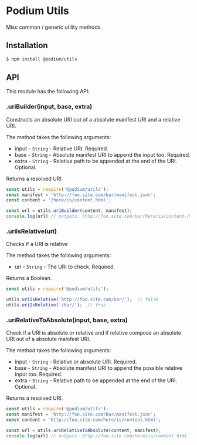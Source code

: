 # Podium Utils

Misc common / generic utility methods.

## Installation

```bash
$ npm install @podium/utils
```

## API

This module has the following API:

### .uriBuilder(input, base, extra)

Constructs an absolute URI out of a absolute manifest URI and a relative URI.

The method takes the following arguments:

 * input - `String` - Relative URI. Required.
 * base - `String` - Absolute manifest URI to append the input too. Required.
 * extra - `String` - Relative path to be appended at the end of the URI. Optional.

Returns a resolved URI.

```js
const utils = require('@podium/utils');
const manifest = 'http://foo.site.com/bar/manifest.json';
const content = '/here/is/content.html';

const url = utils.uriBuilder(content, manifest);
console.log(url) // outputs: http://foo.site.com/bar/here/is/content.html
```

### .uriIsRelative(uri)

Checks if a URI is relative

The method takes the following arguments:

 * uri - `String` - The URI to check. Required.

Returns a Boolean.

```js
const utils = require('@podium/utils');

utils.uriIsRelative('http://foo.site.com/bar/');  // false
utils.uriIsRelative('/bar/');  // true
```

### .uriRelativeToAbsolute(input, base, extra)

Check if a URI is absolute or relative and if relative compose an
absolute URI out of a absolute mainfest URI.

The method takes the following arguments:

 * input - `String` - Relative or absolute URI. Required.
 * base - `String` - Absolute manifest URI to append the possible relative input too. Required.
 * extra - `String` - Relative path to be appended at the end of the URI. Optional.

Returns a resolved URI.

```js
const utils = require('@podium/utils');
const manifest = 'http://foo.site.com/bar/manifest.json';
const content = 'http://foo.site.com/here/is/content.html';

const url = utils.uriRelativeToAbsolute(content, manifest);
console.log(url) // outputs: http://foo.site.com/here/is/content.html
```
